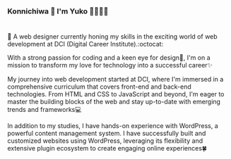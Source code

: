 ### Konnichiwa 👋 I'm Yuko 👩🏻‍💻✨
#
🌱 A web designer currently honing my skills in the exciting world of web development at DCI (Digital Career Institute).:octocat:

With a strong passion for coding and a keen eye for design🎨, I'm on a mission to transform my love for technology into a successful career✨

My journey into web development started at DCI, where I'm immersed in a comprehensive curriculum that covers front-end and back-end technologies. From HTML and CSS to JavaScript and beyond, I'm eager to master the building blocks of the web and stay up-to-date with emerging trends and frameworks💻

In addition to my studies, I have hands-on experience with WordPress, a powerful content management system. I have successfully built and customized websites using WordPress, leveraging its flexibility and extensive plugin ecosystem to create engaging online experiences🍀
<!--
**yukosuga/yukosuga** is a ✨ _special_ ✨ repository because its `README.md` (this file) appears on your GitHub profile.

Here are some ideas to get you started:

- 🔭 I’m currently working on ...
-  ...
- 👯 I’m looking to collaborate on ...
- 🤔 I’m looking for help with ...
- 💬 Ask me about ...
- 📫 How to reach me: ...
- 😄 Pronouns: ...
- ⚡ Fun fact: ...
-->
